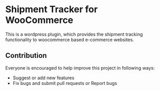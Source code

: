 Shipment Tracker for WooCommerce
================================
This is a wordpress plugin, which provides the shipment tracking functionality to woocommerce based e-commerce websites.

Contribution
------------
Everyone is encouraged to help improve this project in following ways:
- Suggest or add new features
- Fix bugs and submit pull requests or Report bugs
